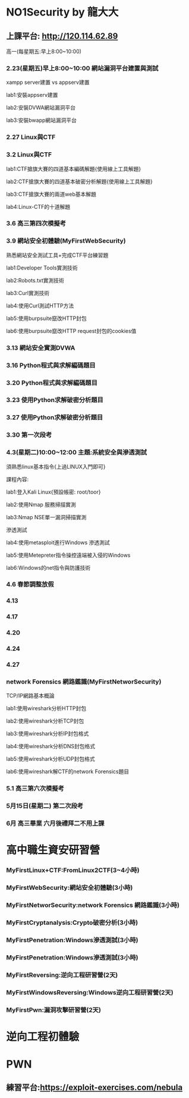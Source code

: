 # NO1Security by 龍大大

## 上課平台: http://120.114.62.89

高一(每星期五:早上8:00~10:00)

### 2.23(星期五)早上8:00~10:00 網站漏洞平台建置與測試

xampp server建置 vs appserv建置

lab1:安裝appserv建置

lab2:安裝DVWA網站漏洞平台

lab3:安裝bwapp網站漏洞平台

### 2.27	Linux與CTF
### 3.2	Linux與CTF

lab1:CTF搶旗大賽的四道基本編碼解題{使用線上工具解題}

lab2:CTF搶旗大賽的四道基本破密分析解題{使用線上工具解題}

lab3:CTF搶旗大賽的兩道web基本解題

lab4:Linux-CTF的十道解題

### 3.6	高三第四次模擬考

### 3.9	網站安全初體驗(MyFirstWebSecurity)

熟悉網站安全測試工具+完成CTF平台練習題

lab1:Developer Tools實測技術

lab2:Robots.txt實測技術

lab3:Curl實測技術

lab4:使用Curl測試HTTP方法

lab5:使用burpsuite竄改HTTP封包

lab6:使用burpsuite竄改HTTP request封包的cookies值

### 3.13 網站安全實測DVWA

### 3.16 Python程式與求解編碼題目
### 3.20 Python程式與求解編碼題目

### 3.23 使用Python求解破密分析題目
### 3.27 使用Python求解破密分析題目

### 3.30	第一次段考

### 4.3(星期二)10:00~12:00 主題:系統安全與滲透測試

須熟悉linux基本指令{上過LINUX入門即可}

課程內容:

lab1:登入Kali Linux{預設帳密: root/toor}

lab2:使用Nmap 服務掃描實測

lab3:Nmap NSE單一漏洞掃描實測

滲透測試

lab4:使用metasploit進行Windows 滲透測試

lab5:使用Metepreter指令操控遠端被入侵的Windows 

lab6:Windows的net指令與防護技術

### 4.6	春節調整放假

### 4.13 
### 4.17

### 4.20 
### 4.24
### 4.27

### network Forensics 網路鑑識(MyFirstNetworSecurity)

TCP/IP網路基本概論

lab1:使用wireshark分析HTTP封包

lab2:使用wireshark分析TCP封包

lab3:使用wireshark分析IP封包格式

lab4:使用wireshark分析DNS封包格式

lab5:使用wireshark分析UDP封包格式

lab6:使用wireshark解CTF的network Forensics題目


### 5.1	高三第六次模擬考

### 5月15日(星期二)	第二次段考

###  6月	高三畢業 六月後禮拜二不用上課


# 高中職生資安研習營
### MyFirstLinux+CTF:FromLinux2CTF(3~4小時)
### MyFirstWebSecurity:網站安全初體驗(3小時)
### MyFirstNetworSecurity:network Forensics 網路鑑識(3小時)
### MyFirstCryptanalysis:Crypto破密分析(3小時)
### MyFirstPenetration:Windows滲透測試(3小時)
### MyFirstPenetration:Windows滲透測試(3小時)
### MyFirstReversing:逆向工程研習營(2天)
### MyFirstWindowsReversing:Windows逆向工程研習營(2天)
### MyFirstPwn:漏洞攻擊研習營(2天)

# 逆向工程初體驗


# PWN

## 練習平台:https://exploit-exercises.com/nebula



